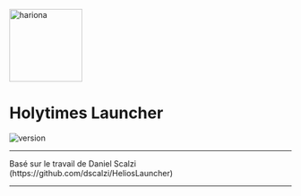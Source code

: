 <p><img  src="./app/assets/images/logo.png" height="130px" alt="hariona"></p>

<h1>Holytimes Launcher</h1>

<p>
    <img src="https://img.shields.io/badge/version-1.1.1-dark_green.svg?style=for-the-badge" alt="version">
</p>

---

<p>
    Basé sur le travail de Daniel Scalzi (https://github.com/dscalzi/HeliosLauncher)
</p>

---
